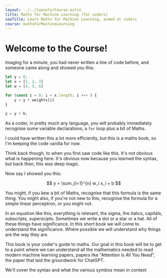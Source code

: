 ```yaml
---
layout: ../../layouts/Course.astro
title: Maths for Machine Learning (for coders)
seoTitle: Learn Maths for Machine Learning, aimed at coders
course: mathsForMachineLearning
---
```


# Welcome to the Course!

Imaging for a minute, you had never written a line of code before, and someone came along and showed you this:

```js
let y = 0;
let x = [1, 2, 3]
let w = [4, 5, 6]

for (const i = 0; i < x.length; i ++> ) {
    y = y + weights[i]
}

y = y + b;
```

As a coder, in pretty much any language, you will probably immediately recognise some variable declarations, a `for` loop plus a bit of Maths. 

I could have written this a lot more efficiently, but this is a maths book, so I'm keeping the code vanilla for now.

Think back though, to when you first saw code like this. It's not obvious what is happening here. It's obvious now because you learned the syntax, but back then, this was deep magic.

Now say I showed you this:

$$
y = \sum_{i=1}^{n} w_i x_i + b 
$$

You might, if you kew a bit of Maths, recognise that this formula is the same thing. You might also, if you're not new to this, recognise the formula for a simple linear perceptron, or you might not.

In an equation like this, everything is relevant, the sigma, the italics, capitals, subscripts, superscipts. Sometimes we write a dot or a star or a hat. All of these things have significance. In this short book we will come to understand the significance. Where possible we will understand why things are the way they are.

This book is your coder's guide to maths. Our goal in this book will be to get to a point where we can understand all the mathematics needed to read modern machine learning papers, papers like "Attention is All You Need", the paper that laid the groundwork for ChatGPT.

We'll cover the syntax and what the various symbos mean in context
